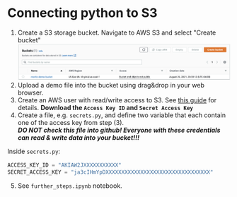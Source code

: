# Connecting python to S3

1. Create a S3 storage bucket. Navigate to AWS S3 and select "Create bucket"  
![](img/screenshot2.png)  
3. Upload a demo file into the bucket using drag&drop in your web browser.
4. Create an AWS user with read/write access to S3. See [this guide](https://www.gormanalysis.com/blog/connecting-to-aws-s3-with-python/) for details. **Download the `Access Key ID` and `Secret Access Key`**
5. Create a file, e.g. `secrets.py`, and define two variable that each contain one of the access key from step (3).  
***DO NOT check this file into github! Everyone with these credentials can read & write data into your bucket!!!***  

Inside `secrets.py`:
```python
ACCESS_KEY_ID = "AKIAW2JXXXXXXXXXXX"
SECRET_ACCESS_KEY = "ja3cIHmYpDXXXXXXXXXXXXXXXXXXXXXXXXXXXXXXXXX"
```


5. See `further_steps.ipynb` notebook.
